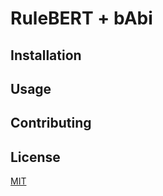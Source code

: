 # RuleBERT + bAbi 


## Installation



## Usage



## Contributing


## License
[MIT](https://choosealicense.com/licenses/mit/)